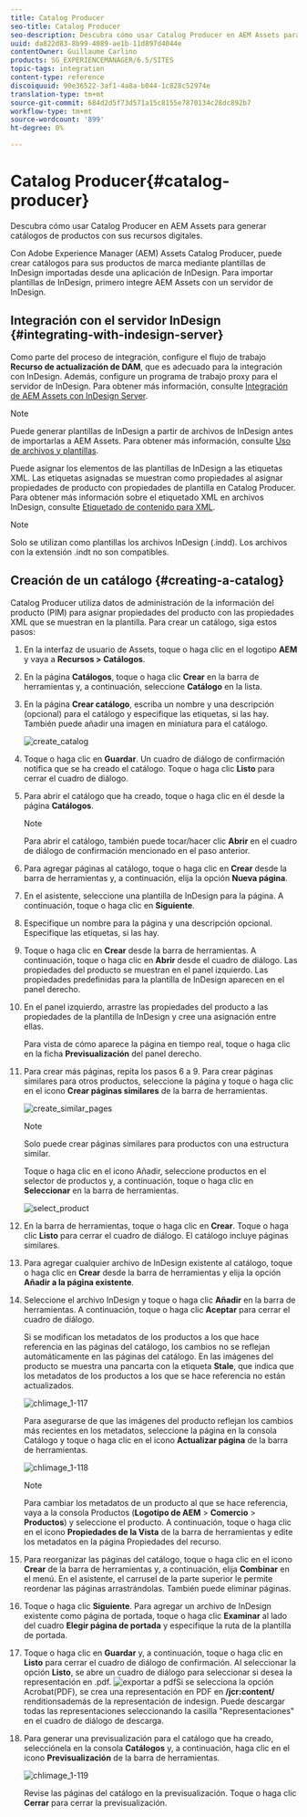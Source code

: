 ```yaml
---
title: Catalog Producer
seo-title: Catalog Producer
seo-description: Descubra cómo usar Catalog Producer en AEM Assets para generar catálogos de productos con sus recursos digitales.
uuid: da822d83-8b99-4089-ae1b-11d897d4044e
contentOwner: Guillaume Carlino
products: SG_EXPERIENCEMANAGER/6.5/SITES
topic-tags: integration
content-type: reference
discoiquuid: 90e36522-3af1-4a8a-b044-1c828c52974e
translation-type: tm+mt
source-git-commit: 684d2d5f73d571a15c8155e7870134c28dc892b7
workflow-type: tm+mt
source-wordcount: '899'
ht-degree: 0%

---
```



# Catalog Producer{#catalog-producer}

Descubra cómo usar Catalog Producer en AEM Assets para generar catálogos de productos con sus recursos digitales.

Con Adobe Experience Manager (AEM) Assets Catalog Producer, puede crear catálogos para sus productos de marca mediante plantillas de InDesign importadas desde una aplicación de InDesign. Para importar plantillas de InDesign, primero integre AEM Assets con un servidor de InDesign.

## Integración con el servidor InDesign {#integrating-with-indesign-server}

Como parte del proceso de integración, configure el flujo de trabajo **Recurso de actualización de DAM**, que es adecuado para la integración con InDesign. Además, configure un programa de trabajo proxy para el servidor de InDesign. Para obtener más información, consulte [Integración de AEM Assets con InDesign Server](/help/assets/indesign.md).

>[!NOTE]
>
>Puede generar plantillas de InDesign a partir de archivos de InDesign antes de importarlas a AEM Assets. Para obtener más información, consulte [Uso de archivos y plantillas](https://helpx.adobe.com/indesign/using/files-templates.html).
>
>Puede asignar los elementos de las plantillas de InDesign a las etiquetas XML. Las etiquetas asignadas se muestran como propiedades al asignar propiedades de producto con propiedades de plantilla en Catalog Producer. Para obtener más información sobre el etiquetado XML en archivos InDesign, consulte [Etiquetado de contenido para XML](https://helpx.adobe.com/indesign/using/tagging-content-xml.html).

>[!NOTE]
>
>Solo se utilizan como plantillas los archivos InDesign (.indd). Los archivos con la extensión .indt no son compatibles.

## Creación de un catálogo {#creating-a-catalog}

Catalog Producer utiliza datos de administración de la información del producto (PIM) para asignar propiedades del producto con las propiedades XML que se muestran en la plantilla. Para crear un catálogo, siga estos pasos:

1. En la interfaz de usuario de Assets, toque o haga clic en el logotipo **AEM** y vaya a **Recursos > Catálogos**.
1. En la página **Catálogos**, toque o haga clic **Crear** en la barra de herramientas y, a continuación, seleccione **Catálogo** en la lista.
1. En la página **Crear catálogo**, escriba un nombre y una descripción (opcional) para el catálogo y especifique las etiquetas, si las hay. También puede añadir una imagen en miniatura para el catálogo.

   ![create_catalog](assets/create_catalog.png)

1. Toque o haga clic en **Guardar**. Un cuadro de diálogo de confirmación notifica que se ha creado el catálogo. Toque o haga clic **Listo** para cerrar el cuadro de diálogo.
1. Para abrir el catálogo que ha creado, toque o haga clic en él desde la página **Catálogos**.

   >[!NOTE]
   >
   >Para abrir el catálogo, también puede tocar/hacer clic **Abrir** en el cuadro de diálogo de confirmación mencionado en el paso anterior.

1. Para agregar páginas al catálogo, toque o haga clic en **Crear** desde la barra de herramientas y, a continuación, elija la opción **Nueva página**.
1. En el asistente, seleccione una plantilla de InDesign para la página. A continuación, toque o haga clic en **Siguiente**.
1. Especifique un nombre para la página y una descripción opcional. Especifique las etiquetas, si las hay.
1. Toque o haga clic en **Crear** desde la barra de herramientas. A continuación, toque o haga clic en **Abrir** desde el cuadro de diálogo. Las propiedades del producto se muestran en el panel izquierdo. Las propiedades predefinidas para la plantilla de InDesign aparecen en el panel derecho.
1. En el panel izquierdo, arrastre las propiedades del producto a las propiedades de la plantilla de InDesign y cree una asignación entre ellas.

   Para vista de cómo aparece la página en tiempo real, toque o haga clic en la ficha **Previsualización** del panel derecho.

1. Para crear más páginas, repita los pasos 6 a 9. Para crear páginas similares para otros productos, seleccione la página y toque o haga clic en el icono **Crear páginas similares** de la barra de herramientas.

   ![create_similar_pages](assets/create_similar_pages.png)

   >[!NOTE]
   >
   >Solo puede crear páginas similares para productos con una estructura similar.

   Toque o haga clic en el icono Añadir, seleccione productos en el selector de productos y, a continuación, toque o haga clic en **Seleccionar** en la barra de herramientas.

   ![select_product](assets/select_product.png)

1. En la barra de herramientas, toque o haga clic en **Crear**. Toque o haga clic **Listo** para cerrar el cuadro de diálogo. El catálogo incluye páginas similares.
1. Para agregar cualquier archivo de InDesign existente al catálogo, toque o haga clic en **Crear** desde la barra de herramientas y elija la opción **Añadir a la página existente**.
1. Seleccione el archivo InDesign y toque o haga clic **Añadir** en la barra de herramientas. A continuación, toque o haga clic **Aceptar** para cerrar el cuadro de diálogo.

   Si se modifican los metadatos de los productos a los que hace referencia en las páginas del catálogo, los cambios no se reflejan automáticamente en las páginas del catálogo. En las imágenes del producto se muestra una pancarta con la etiqueta **Stale**, que indica que los metadatos de los productos a los que se hace referencia no están actualizados.

   ![chlimage_1-117](assets/chlimage_1-117a.png)

   Para asegurarse de que las imágenes del producto reflejan los cambios más recientes en los metadatos, seleccione la página en la consola Catálogo y toque o haga clic en el icono **Actualizar página** de la barra de herramientas.

   ![chlimage_1-118](assets/chlimage_1-118a.png)

   >[!NOTE]
   >
   >Para cambiar los metadatos de un producto al que se hace referencia, vaya a la consola Productos (**Logotipo de AEM** > **Comercio** > **Productos**) y seleccione el producto. A continuación, toque o haga clic en el icono **Propiedades de la Vista** de la barra de herramientas y edite los metadatos en la página Propiedades del recurso.

1. Para reorganizar las páginas del catálogo, toque o haga clic en el icono **Crear** de la barra de herramientas y, a continuación, elija **Combinar** en el menú. En el asistente, el carrusel de la parte superior le permite reordenar las páginas arrastrándolas. También puede eliminar páginas.

1. Toque o haga clic **Siguiente**. Para agregar un archivo de InDesign existente como página de portada, toque o haga clic **Examinar** al lado del cuadro **Elegir página de portada** y especifique la ruta de la plantilla de portada.
1. Toque o haga clic en **Guardar** y, a continuación, toque o haga clic en **Listo** para cerrar el cuadro de diálogo de confirmación.
Al seleccionar la opción **Listo**, se abre un cuadro de diálogo para seleccionar si desea la representación en .pdf.
   ![exportar a ](assets/CatalogPDF.png)
pdfSi se selecciona la opción Acrobat(PDF), se crea una representación en PDF en   **/jcr:content/** renditionsademás de la representación de indesign. Puede descargar todas las representaciones seleccionando la casilla &quot;Representaciones&quot; en el cuadro de diálogo de descarga.

1. Para generar una previsualización para el catálogo que ha creado, selecciónela en la consola **Catálogos** y, a continuación, haga clic en el icono **Previsualización** de la barra de herramientas.

   ![chlimage_1-119](assets/chlimage_1-119a.png)

   Revise las páginas del catálogo en la previsualización. Toque o haga clic **Cerrar** para cerrar la previsualización.

